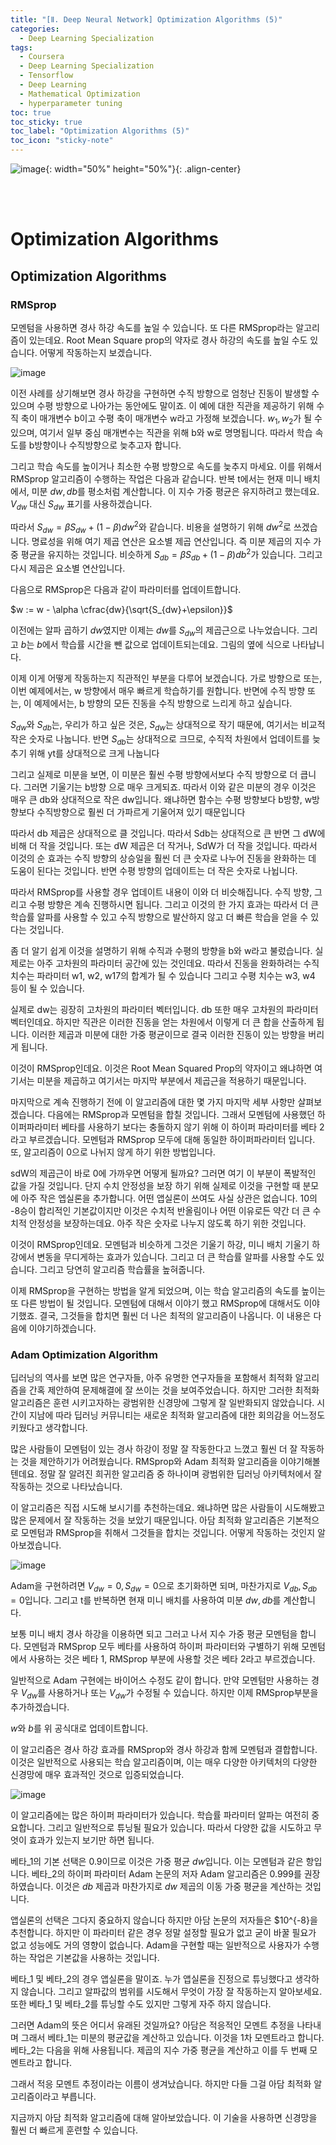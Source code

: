 ```yaml
---
title: "[Ⅱ. Deep Neural Network] Optimization Algorithms (5)"
categories:
  - Deep Learning Specialization
tags:
  - Coursera
  - Deep Learning Specialization
  - Tensorflow
  - Deep Learning
  - Mathematical Optimization
  - hyperparameter tuning
toc: true
toc_sticky: true
toc_label: "Optimization Algorithms (5)"
toc_icon: "sticky-note"
---
```


![image](https://user-images.githubusercontent.com/55765292/177095282-038ee3ed-f543-4793-9eff-f2d5ac239f36.png){: width="50%" height="50%"}{: .align-center}

<br><br>

# Optimization Algorithms

## Optimization Algorithms

### RMSprop

모멘텀을 사용하면 경사 하강 속도를 높일 수 있습니다. 또 다른 RMSprop라는 알고리즘이 있는데요. Root Mean Square prop의 약자로 경사 하강의 속도를 높일 수도 있습니다. 어떻게 작동하는지 보겠습니다.

![image](https://user-images.githubusercontent.com/55765292/178430401-031e72d3-1aef-47eb-b030-1b199f8a5dde.png)

이전 사례를 상기해보면 경사 하강을 구현하면 수직 방향으로 엄청난 진동이 발생할 수 있으며 수평 방향으로 나아가는 동안에도 말이죠. 이 예에 대한 직관을 제공하기 위해 수직 축이 매개변수 b이고 수평 축이 매개변수 w라고 가정해 보겠습니다. $w_1, w_2$가 될 수 있으며, 여기서 일부 중심 매개변수는 직관을 위해 b와 w로 명명됩니다. 따라서 학습 속도를 b방향이나 수직방향으로 늦추고자 합니다.

그리고 학습 속도를 높이거나 최소한 수평 방향으로 속도를 늦추지 마세요. 이를 위해서 RMSprop 알고리즘이 수행하는 작업은 다음과 같습니다. 반복 t에서는 현재 미니 배치에서, 미분 $dw,db$를 평소처럼 계산합니다. 이 지수 가중 평균은 유지하려고 했는데요. $V_{dw}$ 대신 $S_{dw}$ 표기를 사용하겠습니다.

따라서 $S_{dw} = \beta S_{dw} + (1-\beta)dw^2$와 같습니다. 비용을 설명하기 위해 $dw^2$로 쓰겠습니다. 명료성을 위해 여기 제곱 연산은 요소별 제곱 연산입니다. 즉 미분 제곱의 지수 가중 평균을 유지하는 것입니다. 비슷하게 $S_{db} = \beta S_{db} + (1-\beta)db^2$가 있습니다. 그리고 다시 제곱은 요소별 연산입니다.

다음으로 RMSprop은 다음과 같이 파라미터를 업데이트합니다.

$w := w - \alpha \cfrac{dw}{\sqrt{S_{dw}+\epsilon}}$

이전에는 알파 곱하기 $dw$였지만 이제는 $dw$를 $S_{dw}$의 제곱근으로 나누었습니다. 그리고 $b$는 $b$에서 학습률 시간을 뺀 값으로 업데이트되는데요. 그림의 옆에 식으로 나타납니다.

이제 이게 어떻게 작동하는지 직관적인 부분을 다루어 보겠습니다. 가로 방향으로 또는, 이번 예제에서는, w 방향에서 매우 빠르게 학습하기를 원합니다. 반면에 수직 방향 또는, 이 예제에서는, b 방향의 모든 진동을 수직 방향으로 느리게 하고 싶습니다.

$S_{dw}$와 $S_{db}$는, 우리가 하고 싶은 것은, $S_{dw}$는 상대적으로 작기 때문에, 여기서는 비교적 작은 숫자로 나눕니다. 반면 $S_{db}$는 상대적으로 크므로, 수직적 차원에서 업데이트를 늦추기 위해 yt를 상대적으로 크게 나눕니다

그리고 실제로 미분을 보면, 이 미분은 훨씬 수평 방향에서보다 수직 방향으로 더 큽니다. 그러면 기울기는 b방향 으로 매우 크게되죠. 따라서 이와 같은 미분의 경우 이것은 매우 큰 db와 상대적으로 작은 dw입니다. 왜냐하면 함수는 수평 방향보다 b방향, w방향보다 수직방향으로 훨씬 더 가파르게 기울어져 있기 때문입니다

따라서 db 제곱은 상대적으로 클 것입니다. 따라서 Sdb는 상대적으로 큰 반면 그 dW에 비해 더 작을 것입니다. 또는 dW 제곱은 더 작거나, SdW가 더 작을 것입니다. 따라서 이것의 순 효과는 수직 방향의 상승일을 훨씬 더 큰 숫자로 나누어 진동을 완화하는 데 도움이 된다는 것입니다. 반면 수평 방향의 업데이트는 더 작은 숫자로 나뉩니다.

따라서 RMSprop를 사용할 경우 업데이트 내용이 이와 더 비슷해집니다. 수직 방향, 그리고 수평 방향은 계속 진행하시면 됩니다. 그리고 이것의 한 가지 효과는 따라서 더 큰 학습률 알파를 사용할 수 있고 수직 방향으로 발산하지 않고 더 빠른 학습을 얻을 수 있다는 것입니다.

좀 더 알기 쉽게 이것을 설명하기 위해 수직과 수평의 방향을 b와 w라고 불렀습니다. 실제로는 아주 고차원의 파라미터 공간에 있는 것인데요. 따라서 진동을 완화하려는 수직 치수는 파라미터 w1, w2, w17의 합계가 될 수 있습니다 그리고 수평 치수는 w3, w4 등이 될 수 있습니다.

실제로 dw는 굉장히 고차원의 파라미터 벡터입니다. db 또한 매우 고차원의 파라미터 벡터인데요. 하지만 직관은 이러한 진동을 얻는 차원에서 이렇게 더 큰 합을 산출하게 됩니다. 이러한 제곱과 미분에 대한 가중 평균이므로 결국 이러한 진동이 있는 방향을 버리게 됩니다.

이것이 RMSprop인데요. 이것은 Root Mean Squared Prop의 약자이고 왜냐하면 여기서는 미분을 제곱하고 여기서는 마지막 부분에서 제곱근을 적용하기 때문입니다.

마지막으로 계속 진행하기 전에 이 알고리즘에 대한 몇 가지 마지막 세부 사항만 살펴보겠습니다. 다음에는 RMSprop과 모멘텀을 합칠 것입니다. 그래서 모멘텀에 사용했던 하이퍼파라미터 베타를 사용하기 보다는 충돌하지 않기 위해 이 하이퍼 파라미터를 베타 2라고 부르겠습니다. 모멘텀과 RMSprop 모두에 대해 동일한 하이퍼파라미터 입니다. 또, 알고리즘이 0으로 나뉘지 않게 하기 위한 방법입니다.

sdW의 제곱근이 바로 0에 가까우면 어떻게 될까요? 그러면 여기 이 부분이 폭발적인 값을 가질 것입니다. 단지 수치 안정성을 보장 하기 위해 실제로 이것을 구현할 때 분모에 아주 작은 엡실론을 추가합니다. 어떤 앱실론이 쓰여도 사실 상관은 없습니다. 10의 -8승이 합리적인 기본값이지만 이것은 수치적 반올림이나 어떤 이유로든 약간 더 큰 수치적 안정성을 보장하는데요. 아주 작은 숫자로 나누지 않도록 하기 위한 것입니다.

이것이 RMSprop인데요. 모멘텀과 비슷하게 그것은 기울기 하강, 미니 배치 기울기 하강에서 변동을 무디게하는 효과가 있습니다. 그리고 더 큰 학습률 알파를 사용할 수도 있습니다. 그리고 당연히 알고리즘 학습률을 높혀줍니다.

이제 RMSprop을 구현하는 방법을 알게 되었으며, 이는 학습 알고리즘의 속도를 높이는 또 다른 방법이 될 것입니다. 모멘텀에 대해서 이야기 했고 RMSprop에 대해서도 이야기했죠. 결국, 그것들을 합치면 훨씬 더 나은 최적의 알고리즘이 나옵니다. 이 내용은 다음에 이야기하겠습니다.


### Adam Optimization Algorithm

딥러닝의 역사를 보면 많은 연구자들, 아주 유명한 연구자들을 포함해서 최적화 알고리즘을 간혹 제안하여 문제해결에 잘 쓰이는 것을 보여주었습니다. 하지만 그러한 최적화 알고리즘은 훈련 시키고자하는 광범위한 신경망에 그렇게 잘 일반화되지 않았습니다. 시간이 지남에 따라 딥러닝 커뮤니티는 새로운 최적화 알고리즘에 대한 회의감을 어느정도 키웠다고 생각합니다.

많은 사람들이 모멘텀이 있는 경사 하강이 정말 잘 작동한다고 느꼈고 훨씬 더 잘 작동하는 것을 제안하기가 어려웠습니다. RMSprop와 Adam 최적화 알고리즘을 이야기해볼텐데요. 정말 잘 알려진 희귀한 알고리즘 중 하나이며 광범위한 딥러닝 아키텍처에서 잘 작동하는 것으로 나타났습니다.

이 알고리즘은 직접 시도해 보시기를 추천하는데요. 왜냐하면 많은 사람들이 시도해봤고 많은 문제에서 잘 작동하는 것을 보았기 때문입니다. 아담 최적화 알고리즘은 기본적으로 모멘텀과 RMSprop을 취해서 그것들을 합치는 것입니다. 어떻게 작동하는 것인지 알아보겠습니다.

![image](https://user-images.githubusercontent.com/55765292/178624553-ab86c4e5-cf09-463d-8471-a2a1203d0528.png)

Adam을 구현하려면 $V_{dw} = 0, S_{dw} = 0$으로 초기화하면 되며, 마찬가지로 $V_{db}, S_{db} = 0$입니다. 그리고 t를 반복하면 현재 미니 배치를 사용하여 미분 $dw, db$를 계산합니다.

보통 미니 배치 경사 하강을 이용하면 되고 그러고 나서 지수 가중 평균 모멘텀을 합니다. 모멘텀과 RMSprop 모두 베타를 사용하여 하이퍼 파라미터와 구별하기 위해 모멘텀에서 사용하는 것은 베타 1, RMSprop 부분에 사용할 것은 베타 2라고 부르겠습니다.

일반적으로 Adam 구현에는 바이어스 수정도 같이 합니다. 만약 모멘텀만 사용하는 경우 $V_{dw}$를 사용하거나 또는 $V_{dw}$가 수정될 수 있습니다. 하지만 이제 RMSprop부분을 추가하겠습니다.

$w$와 $b$를 위 공식대로 업데이트합니다.

이 알고리즘은 경사 하강 효과를 RMSprop와 경사 하강과 함께 모멘텀과 결합합니다. 이것은 일반적으로 사용되는 학습 알고리즘이며, 이는 매우 다양한 아키텍처의 다양한 신경망에 매우 효과적인 것으로 입증되었습니다.

![image](https://user-images.githubusercontent.com/55765292/178624573-cd39e4ef-e211-415f-b78b-e759bfdcc773.png)

이 알고리즘에는 많은 하이퍼 파라미터가 있습니다. 학습률 파라미터 알파는 여전히 중요합니다. 그리고 일반적으로 튜닝될 필요가 있습니다. 따라서 다양한 값을 시도하고 무엇이 효과가 있는지 보기만 하면 됩니다.

베타_1의 기본 선택은 0.9이므로 이것은 가중 평균 $dw$입니다. 이는 모멘텀과 같은 항입니다. 베타_2의 하이퍼 파라미터 Adam 논문의 저자 Adam 알고리즘은 0.999를 권장하였습니다. 이것은 $db$ 제곱과 마찬가지로 $dw$ 제곱의 이동 가중 평균을 계산하는 것입니다.


앱실론의 선택은 그다지 중요하지 않습니다 하지만 아담 논문의 저자들은 $10^{-8}을 추천합니다. 하지만 이 파라미터 같은 경우 정말 설정할 필요가 없고 굳이 바꿀 필요가 없고 성능에도 거의 영향이 없습니다. Adam을 구현할 때는 일반적으로 사용자가 수행하는 작업은 기본값을 사용하는 것입니다.

베타_1 및 베타_2의 경우 앱실론을 말이죠. 누가 앱실론을 진정으로 튜닝했다고 생각하지 않습니다. 그리고 알파값의 범위를 시도해서 무엇이 가장 잘 작동하는지 알아보세요. 또한 베타_1 및 베타_2를 튜닝할 수도 있지만 그렇게 자주 하지 않습니다.

그러면 Adam의 뜻은 어디서 유래된 것일까요? 아담은 적응적인 모멘트 추정을 나타내며 그래서 베타_1는 미분의 평균값을 계산하고 있습니다. 이것을 1차 모멘트라고 합니다. 베타_2는 다음을 위해 사용됩니다. 제곱의 지수 가중 평균을 계산하고 이를 두 번째 모멘트라고 합니다.

그래서 적응 모멘트 추정이라는 이름이 생겨났습니다. 하지만 다들 그걸 아담 최적화 알고리즘이라고 부릅니다.

지금까지 아담 최적화 알고리즘에 대해 알아보았습니다. 이 기술을 사용하면 신경망을 훨씬 더 빠르게 훈련할 수 있습니다.
